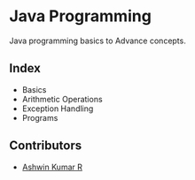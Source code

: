 # Java Programming 
Java programming basics to Advance concepts.

## Index
- Basics
- Arithmetic Operations
- Exception Handling
- Programs


## Contributors
- [Ashwin Kumar R](https://github.com/Ash515)
